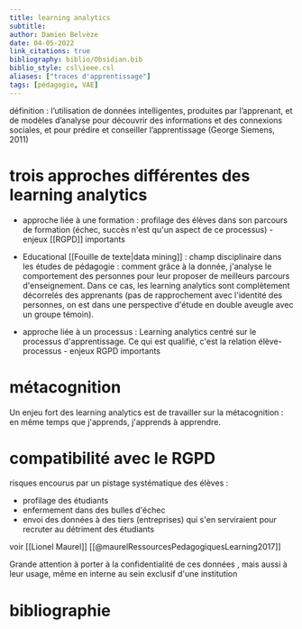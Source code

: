 ```yaml
---
title: learning analytics
subtitle:
author: Damien Belvèze
date: 04-05-2022
link_citations: true
bibliography: biblio/Obsidian.bib
biblio_style: csl\ieee.csl
aliases: ["traces d'apprentissage"]
tags: [pédagogie, VAE]
---
```


définition : l’utilisation de données intelligentes, produites par l’apprenant, et de modèles d’analyse pour découvrir des informations et des connexions sociales, et pour prédire et conseiller l’apprentissage (George Siemens, 2011)

# trois approches différentes des learning analytics 

- approche liée à une formation : profilage des élèves dans son parcours de formation (échec, succès n'est qu'un aspect de ce processus) - enjeux [[RGPD]] importants

- Educational [[Fouille de texte|data mining]] : champ disciplinaire dans les études de pédagogie : comment grâce à la donnée, j'analyse le comportement des personnes pour leur proposer de meilleurs parcours d'enseignement. Dans ce cas, les learning analytics sont complètement décorrelés des apprenants (pas de rapprochement avec l'identité des personnes, on est dans une perspective d'étude en double aveugle avec un groupe témoin). 

- approche liée à un processus : Learning analytics centré sur le processus d'apprentissage. Ce qui est qualifié, c'est la relation élève-processus - enjeux RGPD importants

# métacognition

Un enjeu fort des learning analytics est de travailler sur la métacognition : en même temps que j'apprends, j'apprends à apprendre. 

# compatibilité avec le RGPD

risques encourus par un pistage systématique  des élèves : 

- profilage des étudiants
- enfermement dans des bulles d'échec
- envoi des données à des tiers (entreprises) qui s'en serviraient pour recruter au détriment des étudiants

voir [[Lionel Maurel]] [[@maurelRessourcesPedagogiquesLearning2017]]

Grande attention à porter à la confidentialité de ces données , mais aussi à leur usage, même en interne au sein exclusif d'une institution

# bibliographie

